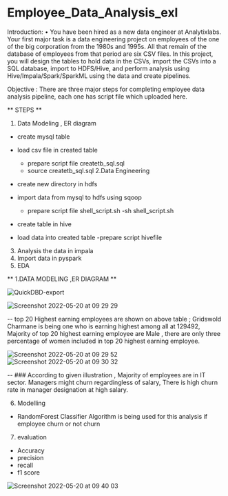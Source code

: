 # Employee_Data_Analysis_exl


Introduction:
• You have been hired as a new data engineer at Analytixlabs. Your first major task is a data engineering project on employees of the one of the big corporation from the 1980s and 1995s. All that remain of the database of employees from that period are six CSV files. In this project, you will design the tables to hold data in the CSVs, import the CSVs into a SQL database, import to HDFS/Hive, and perform analysis using Hive/Impala/Spark/SparkML using the data and create pipelines.

Objective :
There are three major steps for completing employee data analysis pipeline, each one has script file which uploaded here.

** STEPS **
1. Data Modeling , ER diagram 
  - create mysql table 
  - load csv file in created table 
    - prepare script file createtb_sql.sql
    - source createtb_sql.sql
2.Data Engineering 
  - create new directory in hdfs 
  - import data from mysql to hdfs using sqoop 
     - prepare script file shell_script.sh
     -sh shell_script.sh
 
  - create table in hive 
  - load data into created table 
     -prepare script hivefile 
    
3. Analysis the data in  impala 
4. Import data in pyspark 
5. EDA 


** 1.DATA MODELING ,ER DIAGRAM **
  
 ![QuickDBD-export](https://user-images.githubusercontent.com/42148352/169115852-4ca08c6a-39c6-4463-8647-bba349c21958.png)
 
 
 

![Screenshot 2022-05-20 at 09 29 29](https://user-images.githubusercontent.com/42148352/169447939-c5b09d93-b7d0-4108-9bca-85dc313340f3.png)


  -- top 20  Highest earning employees are shown on above table ; Gridswold Charmane is being one who is earning highest among all at 129492, Majority of top  20 highest  earning employee are Male , there are only three percentage of women included in top 20 highest earning employee.
  
![Screenshot 2022-05-20 at 09 29 52](https://user-images.githubusercontent.com/42148352/169448022-40f85ee6-c657-41dc-819b-ccb98f47ba04.png)![Screenshot 2022-05-20 at 09 30 32](https://user-images.githubusercontent.com/42148352/169448033-a1ecace6-272a-4301-a42c-bbfff6c42910.png)


-- ### According to given illustration , Majority of employees are in IT sector. Managers might churn regardingless of salary, There is high churn rate in manager designation at high salary.

6. Modelling 
- RandomForest  Classifier Algorithm is being used for this analysis if employee churn or not churn 
7. evaluation
- Accuracy
- precision
- recall
- f1 score


![Screenshot 2022-05-20 at 09 40 03](https://user-images.githubusercontent.com/42148352/169448814-f7181c78-b766-45b5-8504-15593e8e68de.png)

 
